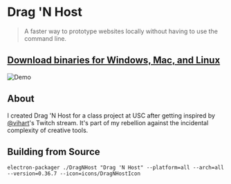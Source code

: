 Drag 'N Host
============
> A faster way to prototype websites locally without having to use the command line.

## [Download binaries for Windows, Mac, and Linux](https://github.com/jceipek/drag-n-host/releases)

![Demo](images/demo.gif)

## About

I created Drag 'N Host for a class project at USC after getting inspired by [@vihart](https://github.com/vihart)'s Twitch stream. It's part of my rebellion against the incidental complexity of creative tools.

## Building from Source
`electron-packager ./DragNHost "Drag 'N Host" --platform=all --arch=all --version=0.36.7 --icon=icons/DragNHostIcon`
